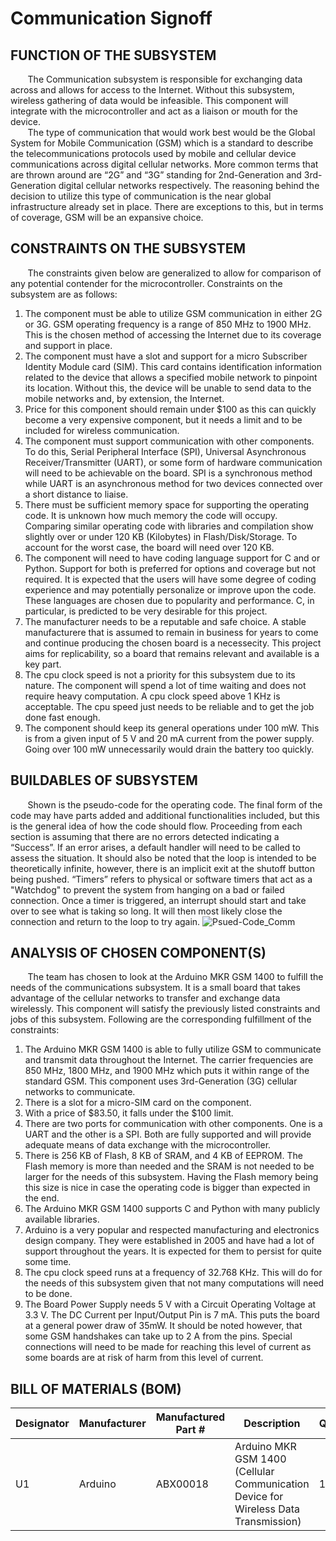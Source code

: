 # Communication Signoff
## FUNCTION OF THE SUBSYSTEM
&nbsp;&nbsp;&nbsp;&nbsp;&nbsp;&nbsp; The Communication subsystem is responsible for exchanging data across and allows for access to the Internet.  Without this subsystem, wireless gathering of data would be infeasible.  This component will integrate with the microcontroller and act as a liaison or mouth for the device.  
&nbsp;&nbsp;&nbsp;&nbsp;&nbsp;&nbsp; The type of communication that would work best would be the Global System for Mobile Communication (GSM) which is a standard to describe the telecommunications protocols used by mobile and cellular device communications across digital cellular networks.  More common terms that are thrown around are “2G” and “3G” standing for 2nd-Generation and 3rd-Generation digital cellular networks respectively.  The reasoning behind the decision to utilize this type of communication is the near global infrastructure already set in place.  There are exceptions to this, but in terms of coverage, GSM will be an expansive choice.  
## CONSTRAINTS ON THE SUBSYSTEM
&nbsp;&nbsp;&nbsp;&nbsp;&nbsp;&nbsp;  The constraints given below are generalized to allow for comparison of any potential contender for the microcontroller.  Constraints on the subsystem are as follows:
1. The component must be able to utilize GSM communication in either 2G or 3G.  GSM operating frequency is a range of 850 MHz to 1900 MHz.  This is the chosen method of accessing the Internet due to its coverage and support in place.
2. The component must have a slot and support for a micro Subscriber Identity Module card (SIM).  This card contains identification information related to the device that allows a specified mobile network to pinpoint its location.  Without this, the device will be unable to send data to the mobile networks and, by extension, the Internet.
3. Price for this component should remain under $100 as this can quickly become a very expensive component, but it needs a limit and to be included for wireless communication.  
4. The component must support communication with other components.  To do this, Serial Peripheral Interface (SPI), Universal Asynchronous Receiver/Transmitter (UART), or some form of hardware communication will need to be achievable on the board.  SPI is a synchronous method while UART is an asynchronous method for two devices connected over a short distance to liaise.
5. There must be sufficient memory space for supporting the operating code.  It is unknown how much memory the code will occupy. Comparing similar operating code with libraries and compilation show slightly over or under 120 KB (Kilobytes) in Flash/Disk/Storage. To account for the worst case, the board will need over 120 KB.  
6. The component will need to have coding language support for C and or Python. Support for both is preferred for options and coverage but not required. It is expected that the users will have some degree of coding experience and may potentially personalize or improve upon the code. These languages are chosen due to popularity and performance. C, in particular, is predicted to be very desirable for this project.
7. The manufacturer needs to be a reputable and safe choice. A stable manufacturere that is assumed to remain in business for years to come and continue producing the chosen board is a necessecity. This project aims for replicability, so a board that remains relevant and available is a key part.
8. The cpu clock speed is not a priority for this subsystem due to its nature.  The component will spend a lot of time waiting and does not require heavy computation.  A cpu clock speed above 1 KHz is acceptable.  The cpu speed just needs to be reliable and to get the job done fast enough.
9. The component should keep its general operations under 100 mW.  This is from a given input of 5 V and 20 mA current from the power supply.  Going over 100 mW unnecessarily would drain the battery too quickly.

## BUILDABLES OF SUBSYSTEM
&nbsp;&nbsp;&nbsp;&nbsp;&nbsp;&nbsp; Shown is the pseudo-code for the operating code.  The final form of the code may have parts added and additional functionalities included, but this is the general idea of how the code should flow.  Proceeding from each section is assuming that there are no errors detected indicating a “Success”.  If an error arises, a default handler will need to be called to assess the situation.  It should also be noted that the loop is intended to be theoretically infinite, however, there is an implicit exit at the shutoff button being pushed.  “Timers” refers to physical or software timers that act as a "Watchdog" to prevent the system from hanging on a bad or failed connection. Once a timer is triggered, an interrupt should start and take over to see what is taking so long.  It will then most likely close the connection and return to the loop to try again.
![Psued-Code_Comm](https://github.com/JoshuaEgwuatu/Capstone-Spring2023-CitizenAirQualitySensor/blob/main/Documentation/Images/Psuedo-code_Comm.JPG)
## ANALYSIS OF CHOSEN COMPONENT(S)
&nbsp;&nbsp;&nbsp;&nbsp;&nbsp;&nbsp; The team has chosen to look at the Arduino MKR GSM 1400 to fulfill the needs of the communications subsystem.  It is a small board that takes advantage of the cellular networks to transfer and exchange data wirelessly.  This component will satisfy the previously listed constraints and jobs of this subsystem.  Following are the corresponding fulfillment of the constraints:
1. The Arduino MKR GSM 1400 is able to fully utilize GSM to communicate and transmit data throughout the Internet.  The carrier frequencies are 850 MHz, 1800 MHz, and 1900 MHz which puts it within range of the standard GSM.  This component uses 3rd-Generation (3G) cellular networks to communicate.  
2. There is a slot for a micro-SIM card on the component. 
3. With a price of $83.50, it falls under the $100 limit.
4. There are two ports for communication with other components.  One is a UART and the other is a SPI.  Both are fully supported and will provide adequate means of data exchange with the microcontroller.
5. There is 256 KB of Flash, 8 KB of SRAM, and 4 KB of EEPROM.  The Flash memory is more than needed and the SRAM is not needed to be larger for the needs of this subsystem.  Having the Flash memory being this size is nice in case the operating code is bigger than expected in the end.
6. The Arduino MKR GSM 1400 supports C and Python with many publicly available libraries. 
7. Arduino is a very popular and respected manufacturing and electronics design company.  They were established in 2005 and have had a lot of support throughout the years.  It is expected for them to persist for quite some time.
8. The cpu clock speed runs at a frequency of 32.768 KHz.  This will do for the needs of this subsystem given that not many computations will need to be done.  
9. The Board Power Supply needs 5 V with a Circuit Operating Voltage at 3.3 V.  The DC Current per Input/Output Pin is 7 mA.  This puts the board at a general power draw of 35mW.   It should be noted however, that some GSM handshakes can take up to 2 A from the pins.  Special connections will need to be made for reaching this level of current as some boards are at risk of harm from this level of current.
## BILL OF MATERIALS (BOM)
| Designator | Manufacturer | Manufactured Part # | Description                                                                         | Quantity | Price Each |
| ---------- | ------------ | ------------------- | ----------------------------------------------------------------------------------- | -------- | ---------- |
| U1         | Arduino      | ABX00018            | Arduino MKR GSM 1400 (Cellular Communication Device for Wireless Data Transmission) | 1        | $83.50     |
